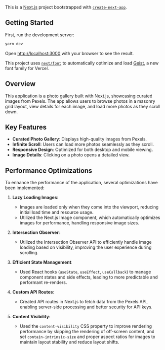 This is a [Next.js](https://nextjs.org) project bootstrapped with [`create-next-app`](https://nextjs.org/docs/app/api-reference/cli/create-next-app).

## Getting Started

First, run the development server:

```bash
yarn dev
```

Open [http://localhost:3000](http://localhost:3000) with your browser to see the result.

This project uses [`next/font`](https://nextjs.org/docs/app/building-your-application/optimizing/fonts) to automatically optimize and load [Geist](https://vercel.com/font), a new font family for Vercel.

## Overview

This application is a photo gallery built with Next.js, showcasing curated images from Pexels. The app allows users to browse photos in a masonry grid layout, view details for each image, and load more photos as they scroll down.

## Key Features

- **Curated Photo Gallery**: Displays high-quality images from Pexels.
- **Infinite Scroll**: Users can load more photos seamlessly as they scroll.
- **Responsive Design**: Optimized for both desktop and mobile viewing.
- **Image Details**: Clicking on a photo opens a detailed view.

## Performance Optimizations

To enhance the performance of the application, several optimizations have been implemented:

1. **Lazy Loading Images**:
   - Images are loaded only when they come into the viewport, reducing initial load time and resource usage.
   - Utilized the Next.js Image component, which automatically optimizes images for performance, handling responsive image sizes.

2. **Intersection Observer**:
   - Utilized the Intersection Observer API to efficiently handle image loading based on visibility, improving the user experience during scrolling.

3. **Efficient State Management**:
   - Used React hooks (`useState`, `useEffect`, `useCallback`) to manage component states and side effects, leading to more predictable and performant re-renders.

4. **Custom API Routes**:
   - Created API routes in Next.js to fetch data from the Pexels API, enabling server-side processing and better security for API keys.

5. **Content Visibility**:
   - Used the `content-visibility` CSS property to improve rendering performance by skipping the rendering of off-screen content, and set `contain-intrinsic-size` and proper aspect ratios for images to maintain layout stability and reduce layout shifts.
